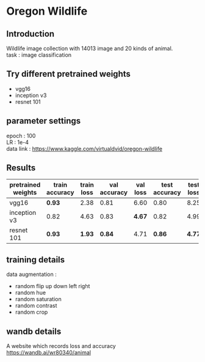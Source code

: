 # Oregon Wildlife
## Introduction
Wildlife image collection with 14013 image and 20 kinds of animal.  
task : image classification  
## Try different pretrained weights
- vgg16
- inception v3
- resnet 101
## parameter settings
epoch : 100  
LR : 1e-4  
data link : https://www.kaggle.com/virtualdvid/oregon-wildlife   
## Results 
pretrained weights | train accuracy | train loss | val accuracy | val loss | test accuracy | test loss 
--- | --- | --- | --- |--- |--- |--- 
vgg16 | **0.93** | 2.38 | 0.81 | 6.60 | 0.80 | 8.25
inception v3 | 0.82 | 4.63 | 0.83 | **4.67** | 0.82 | 4.99
resnet 101 | **0.93** | **1.93** | **0.84** | 4.71 | **0.86** | **4.77**
## training details
data augmentation : 
- random flip up down left right
- random hue
- random saturation
- random contrast
- random crop
## wandb details
A website which records loss and accuracy  
https://wandb.ai/wr80340/animal
